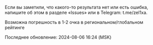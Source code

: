 Если вы заметили, что какого-то результата нет или есть ошибка, напишите об этом в разделе «Issues» или в Telegram: t.me/zel1xa.

Возможна погрешность в 1-2 очка в региональном/глобальном рейтинге

Последнее обновление: 2024-08-06 16:24 (MSK)